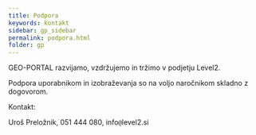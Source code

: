 ```yaml
---
title: Podpora
keywords: kontakt
sidebar: gp_sidebar
permalink: podpora.html
folder: gp
---
```


GEO-PORTAL razvijamo, vzdržujemo in tržimo v podjetju Level2.

Podpora uporabnikom in izobraževanja so na voljo naročnikom skladno z dogovorom.

Kontakt: 

Uroš Preložnik, 051 444 080, info<code>@</code>level2.si